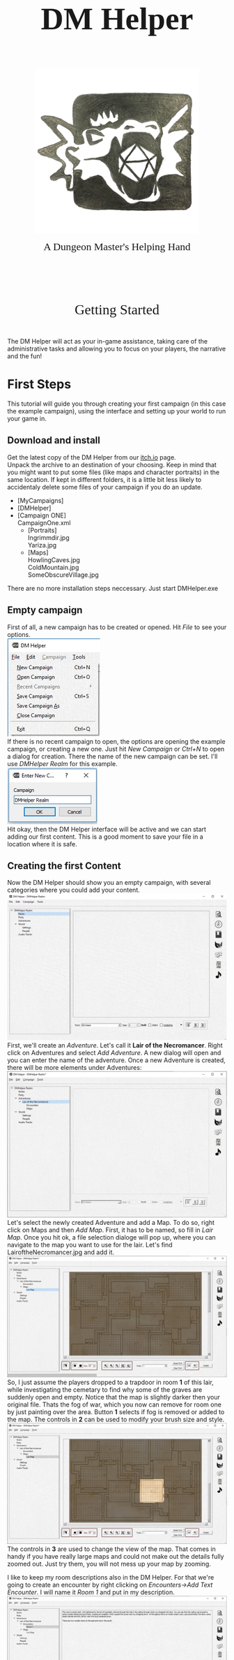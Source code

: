 <center>
<p style="font-size:72px; padding: 1em 0 0 0">
<font face="Felix Titling"><b>DM Helper</b></font>
</p>
<p style="padding: 0 0 0 0">
<img src="Images/DMH-icon.png" width="75%">
</p>
<p style="padding: 0 0 1em 0">
<font size="5" face="Felix Titling">A Dungeon Master's Helping Hand</font>
</p>
<p style="padding: 6em 0 0 0">
<font size="6" face="Felix Titling">Getting Started</font>
</p>
</center>

<p style="page-break-after: always;">&nbsp;</p>


The DM Helper will act as your in-game assistance, taking care of the administrative tasks and allowing you to focus on your players, the narrative and the fun!

# First Steps
This tutorial will guide you through creating your first campaign (in this case the example campaign), using the interface and setting up your world to run your game in.

## Download and install
Get the latest copy of the DM Helper from our [itch.io](https://dm-helper.itch.io/dm-helper) page.<br />
Unpack the archive to an destination of your choosing. Keep in mind that you might want to put some files (like maps and character portraits) in the same location. If kept in different folders, it is a little bit less likely to accidentaly delete some files of your campaign if you do an update.<br />
* [MyCampaigns]
 * [DMHelper]
 * [Campaign ONE]  
      CampaignOne.xml
   * [Portraits]  
       Ingrimmdir.jpg  
       Yariza.jpg  
   * [Maps]  
      HowlingCaves.jpg  
      ColdMountain.jpg  
      SomeObscureVillage.jpg  

There are no more installation steps neccessary. Just start DMHelper.exe

## Empty campaign
First of all, a new campaign has to be created or opened. Hit _File_ to see your options.  
![Interface](Images/interface_01.jpg)  
If there is no recent campaign to open, the options are opening the example campaign, or creating a new one. Just hit _New Campaign_ or _Ctrl+N_ to open a dialog for creation. There the name of the new campaign can be set. I'll use _DMHelper Realm_ for this example.  
![Create new campaign](Images/interface_02.jpg)  
Hit okay, then the DM Helper interface will be active and we can start adding our first content. This is a good moment to save your file in a location where it is safe.

## Creating the first Content
Now the DM Helper should show you an empty campaign, with several categories where you could add your content.
![Empty Campaign](Images/interface_03.jpg)
First, we'll create an _Adventure_. Let's call it **Lair of the Necromancer**. Right click on Adventures and select _Add Adventure_. A new dialog will open and you can enter the name of the adventure. Once a new Adventure is created, there will be more elements under Adventures:
![Lair of the Necromancer](Images/interface_04.jpg)
Let's select the newly created Adventure and add a Map. To do so, right click on Maps and then _Add Map_.
First, it has to be named, so fill in _Lair Map_. Once you hit ok, a file selection dialoge will pop up, where you can navigate to the map you want to use for the lair. Let's find LairoftheNecromancer.jpg and add it.
![Lair Map](Images/interface_05.jpg)
So, I just assume the players dropped to a trapdoor in room **1** of this lair, while investigating the cemetary to find why some of the graves are suddenly open and empty. Notice that the map is slightly darker then your original file. Thats the fog of war, which you now can remove for room one by just painting over the area. Button **1** selects if fog is removed or added to the map. The controls in **2** can be used to modify your brush size and style.
![Room 1 exlpored](Images/interface_06.jpg)
The controls in **3** are used to change the view of the map. That comes in handy if you have really large maps and could not make out the details fully zoomed out. Just try them, you will not mess up your map by zooming.

I like to keep my room descriptions also in the DM Helper. For that we're going to create an encounter by right clicking on _Encounters->Add Text Encounter_. I will name it _Room 1_ and put in my description.
![Room 1 description](Images/interface_07.jpg)
This way, I can just read the players the descriptions right out of the DM Helper.

Now I assume that my players will go next to room 19. First I'll create a text encounter with the description.
_The old, wooden door opens to your pushing it, the hinges creaking loudly. After a few inches the door gets stuck, just wide enough opened for you and your companions to push through, one by one. The following room is dark. Really dark. The little light spilling over from the room before does not help, even a little_

_If the players have a torch or darkvision: The room is mostly empty. Here and there are some little clusters of rubble. The door got stuck on a rock, embedded in the muddy ground. On the other corner of the room, there are two, halfling sized holes, right next to each other. (perception check) You think you saw a reflection off an eye. Just before two large rats emerge from the holes._

Now, there will be a fight, so by _right-click->add battle encounter_, I'll add a battle.
![Room 19 Battle](Images/interface_08.jpg)
First, I want to add a wave with _Add Wave_. Then I add two Giant Rats by clicking on _Add Monster_. A new dialoge comes up where I can select the Monster, how many and even override some stats right there. I just stick to two basic Giant Rats though.
Then, since there is *always* more than one rat, I add another wave with four Giant Rats. Also, in the lower text field, I'll add a short descrition.
_The two Rats attack immediately. If the PC have light or darkvision, they are not surprised.
After two rounds of fighting, four more Rats join the fight._
After that the encounter should look something like that:

![Room 19 Battle](Images/interface_09.jpg)

Next, I'll need someone to kill ... ahem create a challenge for.
Lets add some player characters by _right-click_ on _Party->Add Character_.
I'll name them John, Viol, Tick and Grog.
Whole character sheets can be stored here, particularly the Image is interesting. It does not have to be an portrait or something like that, just a single character. So, lets do that next.
_Left-Click_ on the portrait icon opens a file selection dialogue, where the image can be selected:

![File Select](Images/interface_11.jpg)

After that, the picture will be shown in the character dialogue and on the battle map.

![Character Portrait](Images/interface_12.jpg)

Now, my players have entered the room, I read the description to them and the fight begins.
I go back to _Lair of the Necromancer->Encounters->Room 19 Battle_. Down on the right, there is a _Start Battle_ button, which I click now.
A new dialogue opens and first I'll add the Map by clicking on _New Map_

![Battle Dialogue](Images/interface_13.jpg)

Using the _Grid Scale_ and _X/Y Offset_ the overlay can be adapted to the actual map picture, regardless of scaling.
This will be important for measurement effect areas or ranges.
You can enter the initiatives and hit _sort_ or order the combatants using drag'n'drop.

![Battle Dialogue](Images/interface_14.jpg)

The characters and monsters can also be placed on the map by drag'n'drop. By clicking _Publish_ a new window will open, which can be moved to a second screen or screen share to be viewed to the players.

![Battle Dialogue](Images/interface_15.jpg)

The player or monster, which turn is up, will be highlighted. Dragging him over the map will show exactly how far he can move, as stated in the character page. Hitting _next_ will end its turn and the next in the list will be on its turn.

![Battle Dialogue](Images/interface_16.jpg)

_John_ did nothing, _Viol_ moved and then used a cone shaped spell. I added the effect by right clicking on the background. With a left click it gets dragged, a right click is used to rotate it in place. _Viol_ is hitting both rats (red marker) with the spell.

## Conclusion
This are the first steps with the DM Helper and should get you started for the first adventure. This firsts steps file covers the base functions of the DM Helper, there is lots more to do. For example: Music Tracks can be played, NPCs can be added and whole campaigns can be planned.

If there are issues, ideas or questions, feel free to get in contact with us.

<p style="page-break-after: always;">&nbsp;</p>

## Contact

You can reach us under the usual channels:<br/>
Email: info@dmhelper.net<br/>
Twitter: @TheRealDMHelper<br/>

## References
Many thanks to the following people for allowing us to use their amazing artwork and maps for our documentation! We highly recommend that you check out their work and support them in every way possible!

**Background images and character images donated by: <br/>**
Rixt Heerschop <br/>
Artist & Illustrator <br/>
www.rixtheerschop.com <br/>

**Maps donated by: <br/>**
Alex van der Aa <br/>
https://www.patreon.com/neutralparty <br/>
https://www.reddit.com/user/Urza_Is_Mine <br/>

Rustajb <br/>
https://www.reddit.com/user/rustajb



**Feature Improvements: <br/>**
Furthermore, thanks to the following community members for their ideas, requests and recommendations to help us make the DM Helper as good as possible!
* Cricketot (https://www.reddit.com/user/Cricketot) for the Random Marketplace inspiration and algorithm
* NutritiousCookie for the improvements to the Player's Window (rotation still to come!)
* anomalystic777 for the customizable calendars and reference tables

... and many more for their chats and wise words on Reddit or the other clever corners of the Internet
